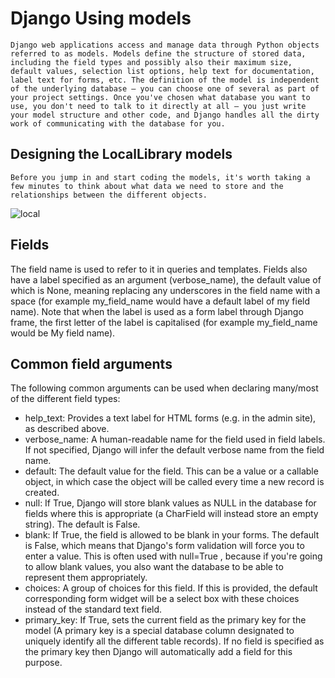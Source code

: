 # Django Using models

    Django web applications access and manage data through Python objects referred to as models. Models define the structure of stored data, including the field types and possibly also their maximum size, default values, selection list options, help text for documentation, label text for forms, etc. The definition of the model is independent of the underlying database — you can choose one of several as part of your project settings. Once you've chosen what database you want to use, you don't need to talk to it directly at all — you just write your model structure and other code, and Django handles all the dirty work of communicating with the database for you.

## Designing the LocalLibrary models
    Before you jump in and start coding the models, it's worth taking a few minutes to think about what data we need to store and the relationships between the different objects. 

![local](https://developer.mozilla.org/en-US/docs/Learn/Server-side/Django/Models/local_library_model_uml.svg)

## Fields
 The field name is used to refer to it in queries and templates. Fields also have a label specified as an argument (verbose_name), the default value of which is None, meaning replacing any underscores in the field name with a space (for example my_field_name would have a default label of my field name). Note that when the label is used as a form label through Django frame, the first letter of the label is capitalised (for example my_field_name would be My field name).

## Common field arguments
 The following common arguments can be used when declaring many/most of the different field types:

 - help_text: Provides a text label for HTML forms (e.g. in the admin site), as described above.
 - verbose_name: A human-readable name for the field used in field labels. If not specified, Django will infer the default verbose name from the field name.
 - default: The default value for the field. This can be a value or a callable object, in which case the object will be called every time a new record is created.
 - null: If True, Django will store blank values as NULL in the database for fields where this is appropriate (a CharField will instead store an empty string). The default is False.
 - blank: If True, the field is allowed to be blank in your forms. The default is False, which means that Django's form validation will force you to enter a value. This is often used with null=True , because if you're going to allow blank values, you also want the database to be able to represent them appropriately.
 - choices: A group of choices for this field. If this is provided, the default corresponding form widget will be a select box with these choices instead of the standard text field.
 - primary_key: If True, sets the current field as the primary key for the model (A primary key is a special database column designated to uniquely identify all the different table records). If no field is specified as the primary key then Django will automatically add a field for this purpose.